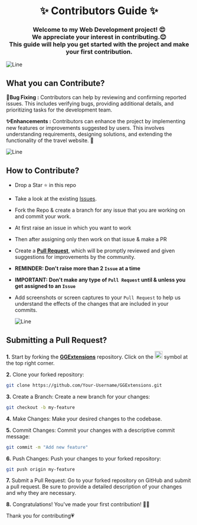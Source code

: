 <h1 align="center">✨ Contributors Guide ✨</h1>
<h3 align="center">Welcome to my Web Development project! 😍<br> We appreciate your interest in contributing.😊 <br>This guide will help you get started with the project and make your first contribution.</h3>

![Line](https://user-images.githubusercontent.com/85225156/171937799-8fc9e255-9889-4642-9c92-6df85fb86e82.gif)

## What you can  Contribute?

**🐞Bug Fixing :**
Contributors can help by reviewing and confirming reported issues. This includes verifying bugs, providing additional details, and prioritizing tasks for the development team.

**✨Enhancements :**
Contributors can enhance the project by implementing new features or improvements suggested by users. This involves understanding requirements, designing solutions, and extending the functionality of the travel website. 🚀

![Line](https://user-images.githubusercontent.com/85225156/171937799-8fc9e255-9889-4642-9c92-6df85fb86e82.gif)

## How to Contribute?

- Drop a Star ⭐ in this repo
- Take a look at the existing [Issues](https://github.com/Sulagna-Dutta-Roy/GGExtensions/issues). 
- Fork the Repo & create a branch for any issue that you are working on and commit your work.
- At first raise an issue in which you want to work
- Then after assigning only then work on that issue & make a PR 
- Create a [**Pull Request**](https://github.com/Sulagna-Dutta-Roy/GGExtensions/pulls), which will be promptly reviewed and given 
  suggestions for improvements by the community.
- **REMINDER: Don't raise more than 2 `Issue` at a time**
- **IMPORTANT: Don't make any type of `Pull Request` until & unless you get assigned to an `Issue`**
- Add screenshots or screen captures to your `Pull Request` to help us understand the effects of the changes that are included in 
  your commits.

  ![Line](https://user-images.githubusercontent.com/85225156/171937799-8fc9e255-9889-4642-9c92-6df85fb86e82.gif)

## Submitting a Pull Request?
**1.** Start by forking the [**GGExtensions**](https://github.com/Sulagna-Dutta-Roy/GGExtensions) repository. Click on the <a href="https://github.com/Sulagna-Dutta-Roy/GGExtensions/fork"><img src="https://i.imgur.com/G4z1kEe.png" height="21" width="21"></a> symbol at the top right corner.

**2.** Clone your forked repository:

```bash
git clone https://github.com/Your-Username/GGExtensions.git
```

**3.** Create a Branch: Create a new branch for your changes:

```bash
git checkout -b my-feature
```

**4.** Make Changes: Make your desired changes to the codebase.

**5.** Commit Changes: Commit your changes with a descriptive commit message:

```bash
git commit -m "Add new feature"
```

**6.** Push Changes: Push your changes to your forked repository:

```bash
git push origin my-feature
```

**7.** Submit a Pull Request: Go to your forked repository on GitHub and submit a pull request. Be sure to provide a detailed description of your changes and why they are necessary.

**8.** Congratulations! You've made your first contribution! 🙌🏼

Thank you for contributing💗
